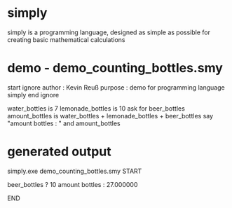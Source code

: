 # simply
simply is a programming language, designed as simple as possible for creating basic mathematical calculations


# demo - demo_counting_bottles.smy
start ignore
	author   : Kevin Reuß
	purpose  : demo for programming language simply
end ignore

water_bottles is 7
lemonade_bottles is 10
ask for beer_bottles
amount_bottles is water_bottles + lemonade_bottles + beer_bottles
say "amount bottles : " and amount_bottles

# generated output

simply.exe demo_counting_bottles.smy
START

beer_bottles ?
10
amount bottles : 27.000000

END
